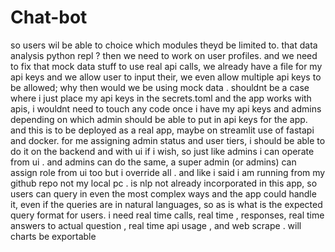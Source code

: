 # Chat-bot

so users wil be able to choice which modules theyd be limited to. that data analysis python repl ? then we need to work on user profiles. and we need to fix that mock data stuff to use real api calls, we already have a file for my api keys and we allow user to input their, we even allow multiple api keys to be allowed; why then would we be using mock data . shouldnt be a case where i just place my api keys in the secrets.toml and the app works with apis, i wouldnt need to touch any code once i have my api keys and admins depending on which admin should be able to put in api keys for the app. and this is to be deployed as a real app, maybe on streamlit use of fastapi and docker. for me assigning admin status and user tiers, i should be able to do it on the backend and with ui if i wish, so just like admins i can operate from ui . and admins can do the same, a super admin (or admins) can assign role from ui too but i override all . and like i said i am running from my github repo not my local pc . is nlp not already incorporated in this app, so users can query in even the most complex ways and the app could handle it, even if the queries are in natural languages, so as is what is the expected query format for users. i need real time calls, real time , responses, real time answers to actual question , real time api usage , and web scrape . will charts be exportable
